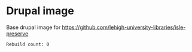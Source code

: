 # Drupal image

Base drupal image for https://github.com/lehigh-university-libraries/isle-preserve

```
Rebuild count: 0
```
